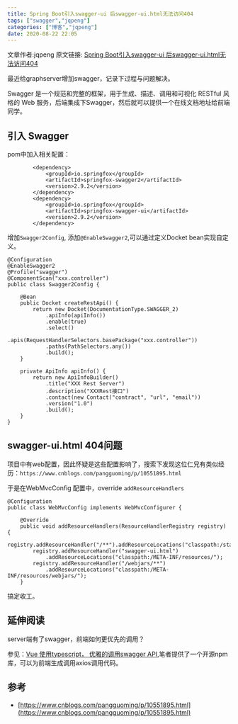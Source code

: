 ```yaml
---
title: Spring Boot引入swagger-ui 后swagger-ui.html无法访问404
tags: ["swagger","jqpeng"]
categories: ["博客","jqpeng"]
date: 2020-08-22 22:05
---
```

文章作者:jqpeng
原文链接: [Spring Boot引入swagger-ui 后swagger-ui.html无法访问404](https://www.cnblogs.com/xiaoqi/p/swagger-ui-404.html)

最近给graphserver增加swagger，记录下过程与问题解决。

Swagger 是一个规范和完整的框架，用于生成、描述、调用和可视化 RESTful 风格的 Web 服务，后端集成下Swagger，然后就可以提供一个在线文档地址给前端同学。

## 引入 Swagger

pom中加入相关配置：


            <dependency>
                <groupId>io.springfox</groupId>
                <artifactId>springfox-swagger2</artifactId>
                <version>2.9.2</version>
            </dependency>
            <dependency>
                <groupId>io.springfox</groupId>
                <artifactId>springfox-swagger-ui</artifactId>
                <version>2.9.2</version>
            </dependency>


增加`Swagger2Config`, 添加`@EnableSwagger2`,可以通过定义Docket bean实现自定义。


    @Configuration
    @EnableSwagger2
    @Profile("swagger")
    @ComponentScan("xxx.controller")
    public class Swagger2Config {
    
        @Bean
        public Docket createRestApi() {
            return new Docket(DocumentationType.SWAGGER_2)
                .apiInfo(apiInfo())
                .enable(true)
                .select()
                .apis(RequestHandlerSelectors.basePackage("xxx.controller"))
                .paths(PathSelectors.any())
                .build();
        }
    
        private ApiInfo apiInfo() {
            return new ApiInfoBuilder()
                .title("XXX Rest Server")
                .description("XXXRest接口")
                .contact(new Contact("contract", "url", "email"))
                .version("1.0")
                .build();
        }
    }


## swagger-ui.html 404问题

项目中有web配置，因此怀疑是这些配置影响了，搜索下发现这位仁兄有类似经历：`https://www.cnblogs.com/pangguoming/p/10551895.html`

于是在WebMvcConfig 配置中，override `addResourceHandlers`


    
    @Configuration
    public class WebMvcConfig implements WebMvcConfigurer {
    
        @Override
        public void addResourceHandlers(ResourceHandlerRegistry registry) {
            registry.addResourceHandler("/**").addResourceLocations("classpath:/static/");
            registry.addResourceHandler("swagger-ui.html")
                .addResourceLocations("classpath:/META-INF/resources/");
            registry.addResourceHandler("/webjars/**")
                .addResourceLocations("classpath:/META-INF/resources/webjars/");
        }


搞定收工。

## 延伸阅读

server端有了swagger，前端如何更优先的调用？

参见：[Vue 使用typescript， 优雅的调用swagger API](https://www.cnblogs.com/xiaoqi/p/generator-swagger-2-ts-2.html),笔者提供了一个开源npm库，可以为前端生成调用axios调用代码。

## 参考

- [https://www.cnblogs.com/pangguoming/p/10551895.html](https://www.cnblogs.com/pangguoming/p/10551895.html)


